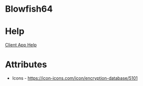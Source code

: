 # Blowfish64

# Help
[Client App Help](CryptXiClient/Help.txt)

# Attributes
- Icons - https://icon-icons.com/icon/encryption-database/5101
